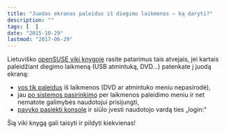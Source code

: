 ```yaml
---
title: "Juodas ekranas paleidus iš diegimo laikmenos – ką daryti?"
description: ""
tags: [  ]
date: "2015-10-29"
lastmod: "2017-06-29"
---
```

Lietuviško [openSUSE viki knygoje](https://lt.wikibooks.org/wiki/Linux_%C5%BEaliems:_openSUSE) rasite patarimus tais atvejais, jei kartais paleidžiant diegimo laikmeną (USB atmintuką, DVD...) patenkate į juodą ekraną:

*   [vos tik paleidus](https://lt.wikibooks.org/wiki/Linux_%C5%BEaliems:_openSUSE/Juodas_ekranas_arba_konsol%C4%97_paleid%C5%BEiant_i%C5%A1_diegimo_laikmenos#Juodas_ekranas_pasirodo_vos_paleidus_i.C5.A1_diegimo_laikmenos) iš laikmenos (DVD ar atmintuko meniu nepasirodė),
*   jau [po sistemos pasirinkimo](https://lt.wikibooks.org/wiki/Linux_%C5%BEaliems:_openSUSE/Juodas_ekranas_arba_konsol%C4%97_paleid%C5%BEiant_i%C5%A1_diegimo_laikmenos#Visi.C5.A1kai_juodas_ekranas_pasirodo_po_paleidimo_meniu) per laikmenos paleidimo meniu ir net nematote galimybės naudotojui prisijungti,
*   [pavyko pasiekti konsolę](https://lt.wikibooks.org/wiki/Linux_%C5%BEaliems:_openSUSE/Juodas_ekranas_arba_konsol%C4%97_paleid%C5%BEiant_i%C5%A1_diegimo_laikmenos#Konsol.C4.97s_langas) ir siūlo įvesti naudotojo vardą ties „login:“

Šią viki knygą gali taisyti ir pildyti kiekvienas!
